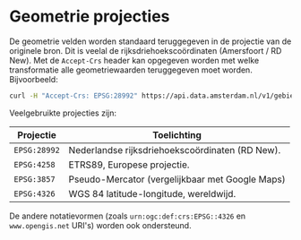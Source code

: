 # Geometrie projecties

De geometrie velden worden standaard teruggegeven in de projectie van de
originele bron. Dit is veelal de rijksdriehoekscoördinaten (Amersfoort /
RD New). Met de `Accept-Crs` header kan opgegeven worden met welke
transformatie alle geometriewaarden teruggegeven moet worden.
Bijvoorbeeld:

``` bash
curl -H "Accept-Crs: EPSG:28992" https://api.data.amsterdam.nl/v1/gebieden/buurten/
```

Veelgebruikte projecties zijn:

| Projectie    | Toelichting                                     |
| ------------ | ----------------------------------------------- |
| `EPSG:28992` | Nederlandse rijksdriehoekscoördinaten (RD New). |
| `EPSG:4258`  | ETRS89, Europese projectie.                     |
| `EPSG:3857`  | Pseudo-Mercator (vergelijkbaar met Google Maps) |
| `EPSG:4326`  | WGS 84 latitude-longitude, wereldwijd.          |

De andere notatievormen (zoals `urn:ogc:def:crs:EPSG::4326` en
`www.opengis.net` URI's) worden ook ondersteund.

